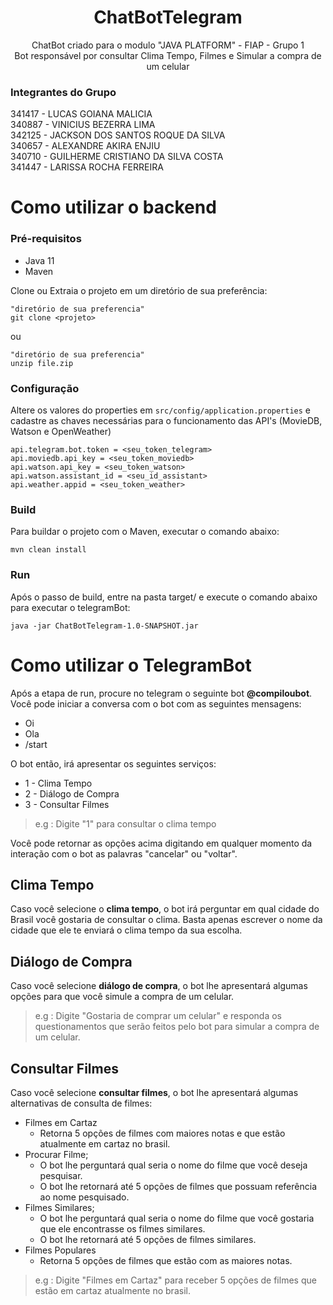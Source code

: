
<h1 align="center"> ChatBotTelegram </a>  </h1>
 <p align="center"> ChatBot criado para o modulo "JAVA PLATFORM" - FIAP - Grupo 1 <br> Bot responsável por consultar Clima Tempo, Filmes e Simular a compra de um celular</p>

###  Integrantes do Grupo<Br>
 341417 - LUCAS GOIANA MALICIA<br>
 340887 - VINICIUS BEZERRA LIMA<br>
 342125 - JACKSON DOS SANTOS ROQUE DA SILVA<Br>
 340657 - ALEXANDRE AKIRA ENJIU<br>
 340710 - GUILHERME CRISTIANO DA SILVA COSTA<br>
 341447 - LARISSA ROCHA FERREIRA<Br>

# Como utilizar o backend

### Pré-requisitos

 - Java 11
 - Maven
 
 <p> Clone ou Extraia o projeto em um diretório de sua preferência:</p>
 
    "diretório de sua preferencia"
    git clone <projeto>
    
ou

	"diretório de sua preferencia"
	unzip file.zip

    
### Configuração
Altere os valores  do properties em `src/config/application.properties` e cadastre as chaves necessárias para o funcionamento das API's (MovieDB, Watson e OpenWeather)


	api.telegram.bot.token = <seu_token_telegram>
	api.moviedb.api_key = <seu_token_moviedb>
	api.watson.api_key = <seu_token_watson>
	api.watson.assistant_id = <seu_id_assistant>
	api.weather.appid = <seu_token_weather>
	


### Build
Para buildar o projeto com o Maven, executar o comando abaixo:

    mvn clean install

### Run
Após o passo de build, entre na pasta target/ e execute o comando abaixo para executar o telegramBot:

    java -jar ChatBotTelegram-1.0-SNAPSHOT.jar


# Como utilizar o TelegramBot

Após a etapa de run, procure no telegram o seguinte bot **@compiloubot**.
Você pode iniciar a conversa com o bot com as seguintes mensagens:


 - Oi
 - Ola
 - /start
 
 O bot então, irá apresentar os seguintes serviços:
 
 - 1 - Clima Tempo
 - 2 - Diálogo de Compra
 - 3 - Consultar Filmes

> e.g : Digite "1" para consultar o clima tempo

Você pode retornar as opções acima digitando em qualquer momento da interação com o bot as palavras "cancelar" ou "voltar".
 
 ## Clima Tempo
 Caso você selecione o **clima tempo**, o bot irá perguntar em qual cidade do Brasil você gostaria de consultar o clima.
 Basta apenas escrever o nome da cidade que ele te enviará o clima tempo da sua escolha.

## Diálogo de Compra

Caso você selecione **diálogo de compra**, o bot lhe apresentará algumas opções para que você simule a compra de um celular.

> e.g : Digite "Gostaria de comprar um celular" e responda os questionamentos que serão feitos pelo bot para simular a compra de um celular. 

## Consultar Filmes
Caso você selecione **consultar filmes**, o bot lhe apresentará algumas alternativas de consulta de filmes:
- Filmes em Cartaz
	- Retorna 5 opções de filmes com maiores notas e que estão atualmente em cartaz no brasil.
- Procurar Filme;
	- O bot lhe perguntará qual seria o nome do filme que você deseja pesquisar.
	- O bot lhe retornará até 5 opções de filmes que possuam referência ao nome pesquisado.
- Filmes Similares; 
	- O bot lhe perguntará qual seria o nome do filme que você gostaria que ele encontrasse os filmes similares.
	- O bot lhe retornará até 5 opções de filmes similares.
- Filmes Populares
	- Retorna 5 opções de filmes que estão com as maiores notas.
		
> e.g : Digite "Filmes em Cartaz" para receber 5 opções de filmes que estão em cartaz atualmente no brasil. 

    



